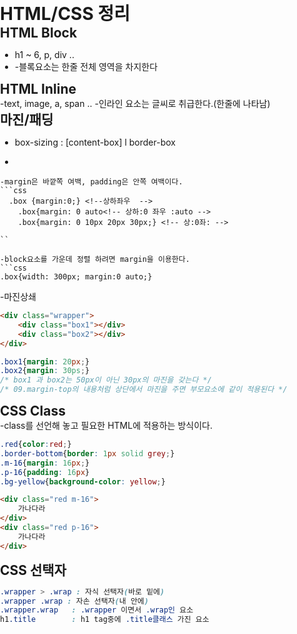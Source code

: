 # HTML/CSS 정리
## HTML Block
- h1 ~ 6, p, div ..
- -블록요소는 한줄 전체 영역을 차지한다

## HTML Inline
-text, image, a, span ..
-인라인 요소는 글씨로 취급한다.(한줄에 나타남)

## 마진/패딩
- box-sizing : [content-box] l border-box
- ```html
<style>
	/* 아래와 같이 초기화 시켜줘야 한다. */
html, body, h1, h2, h3, h4, h5, p, div{margin: 0; padding: 0; box-sizing: border-box;}
</style>
```
-margin은 바깥쪽 여백, padding은 안쪽 여백이다.
```css
  .box {margin:0;} <!--상하좌우  -->
	.box{margin: 0 auto<!-- 상하:0 좌우 :auto -->
	.box{margin: 0 10px 20px 30px;} <!-- 상:0좌: -->

``

-block요소를 가운데 정렬 하려면 margin을 이용한다.
```css
.box{width: 300px; margin:0 auto;}
```

-마진상쇄
```html
<div class="wrapper">
	<div class="box1"></div>
	<div class="box2"></div>
</div>
```
```css
.box1{margin: 20px;}
.box2{margin: 30ps;}
/* box1 과 box2는 50px이 아닌 30px의 마진을 갖는다 */
/* 09.margin-top의 내용처럼 상단에서 마진을 주면 부모요소에 같이 적용된다 */
```

## CSS Class
-class를 선언해 놓고 필요한 HTML에 적용하는 방식이다.
```css
.red{color:red;}
.border-bottom{border: 1px solid grey;}
.m-16{margin: 16px;}
.p-16{padding: 16px}
.bg-yellow{background-color: yellow;}
```
```html
<div class="red m-16">
	가나다라
</div>
<div class="red p-16">
	가나다라
</div>
```

## CSS 선택자
```css
.wrapper > .wrap : 자식 선택자(바로 밑에)
.wrapper .wrap : 자손 선택자(내 안에)
.wrapper.wrap   : .wrapper 이면서 .wrap인 요소
h1.title        : h1 tag중에 .title클래스 가진 요소
```